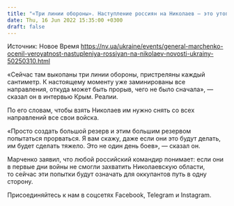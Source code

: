 ```yaml
---
title: "«Три линии обороны». Наступление россиян на Николаев — это утопия, им нужно снять по всем направлениям все свои войска — генерал Марченко"
date: Thu, 16 Jun 2022 15:35:00 +0300
draft: false
---
```

Источник: Новое Время https://nv.ua/ukraine/events/general-marchenko-ocenil-veroyatnost-nastupleniya-rossiyan-na-nikolaev-novosti-ukrainy-50250310.html


«Сейчас там выкопаны три линии обороны, пристреляны каждый сантиметр. К настоящему моменту уже заминированы все направления, откуда может быть прорыв, чего не было сначала», — сказал он в интервью Крым. Реалии.

По его словам, чтобы взять Николаев им нужно снять со всех направлений все свои войска.

«Просто создать большой резерв и этим большим резервом попытаться прорваться. Я вам скажу, даже если они это будут делать, им будет сделать тяжело. Это не один день боев», — сказал он.

Марченко заявил, что любой российский командир понимает: если они в первые дни войны не смогли захватить Николаевскую области, то сейчас эти попытки будут означать для оккупантов путь в одну сторону.

Присоединяйтесь к нам в соцсетях Facebook, Telegram и Instagram.
